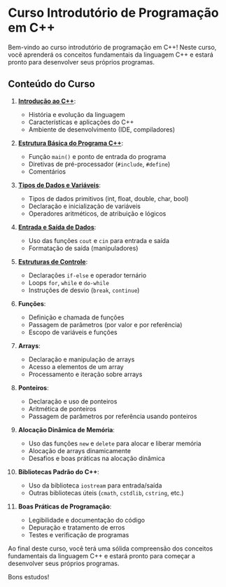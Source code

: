 # Curso Introdutório de Programação em C++

Bem-vindo ao curso introdutório de programação em C++! Neste curso, você aprenderá os conceitos fundamentais da linguagem C++ e estará pronto para desenvolver seus próprios programas.

## Conteúdo do Curso

1. **[Introdução ao C++](https://oangelo.github.io/Introducao-a-Programacao)**:
   - História e evolução da linguagem
   - Características e aplicações do C++
   - Ambiente de desenvolvimento (IDE, compiladores)

2. **[Estrutura Básica do Programa C++](https://oangelo.github.io/Introducao-a-Programacao/introducao_cpp.html)**:
   - Função `main()` e ponto de entrada do programa
   - Diretivas de pré-processador (`#include`, `#define`)
   - Comentários

3. **[Tipos de Dados e Variáveis](https://oangelo.github.io/Introducao-a-Programacao/introducao_cpp.html)**:
   - Tipos de dados primitivos (int, float, double, char, bool)
   - Declaração e inicialização de variáveis
   - Operadores aritméticos, de atribuição e lógicos

4. **[Entrada e Saída de Dados](https://oangelo.github.io/Introducao-a-Programacao/introducao_cpp.html)**:
   - Uso das funções `cout` e `cin` para entrada e saída
   - Formatação de saída (manipuladores)

5. **[Estruturas de Controle](https://oangelo.github.io/Introducao-a-Programacao/estruturas-de-controle.html)**:
   - Declarações `if-else` e operador ternário
   - Loops `for`, `while` e `do-while`
   - Instruções de desvio (`break`, `continue`)

6. **Funções**:
   - Definição e chamada de funções
   - Passagem de parâmetros (por valor e por referência)
   - Escopo de variáveis e funções

7. **Arrays**:
   - Declaração e manipulação de arrays
   - Acesso a elementos de um array
   - Processamento e iteração sobre arrays

8. **Ponteiros**:
   - Declaração e uso de ponteiros
   - Aritmética de ponteiros
   - Passagem de parâmetros por referência usando ponteiros

9. **Alocação Dinâmica de Memória**:
   - Uso das funções `new` e `delete` para alocar e liberar memória
   - Alocação de arrays dinamicamente
   - Desafios e boas práticas na alocação dinâmica

10. **Bibliotecas Padrão do C++**:
    - Uso da biblioteca `iostream` para entrada/saída
    - Outras bibliotecas úteis (`cmath`, `cstdlib`, `cstring`, etc.)

11. **Boas Práticas de Programação**:
    - Legibilidade e documentação do código
    - Depuração e tratamento de erros
    - Testes e verificação de programas

Ao final deste curso, você terá uma sólida compreensão dos conceitos fundamentais da linguagem C++ e estará pronto para começar a desenvolver seus próprios programas.

Bons estudos!
